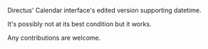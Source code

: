 Directus' Calendar interface's edited version supporting datetime.

It's possibly not at its best condition but it works.

Any contributions are welcome.